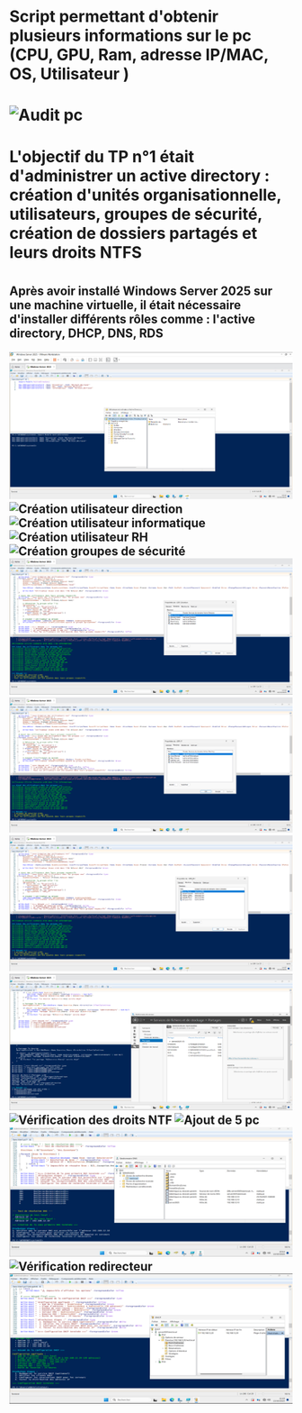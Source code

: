 <H1> Script permettant d'obtenir plusieurs informations sur le pc (CPU, GPU, Ram, adresse IP/MAC, OS, Utilisateur ) <H1>

![Audit pc](<Capture d'écran 2025-10-23 132400.png>) 

<H1> L'objectif du TP n°1 était d'administrer un active directory : création d'unités organisationnelle, utilisateurs, groupes de sécurité, création de dossiers partagés et leurs droits NTFS <H1>

<H2> Après avoir installé Windows Server 2025 sur une machine virtuelle, il était nécessaire d'installer différents rôles comme : l'active directory, DHCP, DNS, RDS

![Création OU](<2 création d'ou.png>)
![Création utilisateur direction](<2.1 création utilisateur direction.png>)
![Création utilisateur informatique](<2.1 création utilisateur informatique.png>)
![Création utilisateur RH](<2.1 création utilisateur RH.png>)
![Création groupes de sécurité](<3. création des groupes.png>)
![Ajout des utilisateurs dans le groupe direction](<4 ajout des users dans le groupe direction.png>)
![Ajout des utilisateurs dans le groupe informatique](<4 ajout des users dans le groupe informatique.png>)
![Ajout des utilisateurs dans le groupe RH](<4 ajout des users dans le groupe rh.png>)
![Création des dossiers partagés](<5 création des dossiers partagés.png>)
![Vérification des droits NTF](<5.1 vérification des droits ntfs.png>)
![Ajout de 5 pc](<6 création de 5 pc.png>)
![Création dns](<7 powershell dns.png>)
![Vérification redirecteur](<8 vérification redirecteur.png>)
![Création DHCP + étendue](<9 création étendue.png>)
